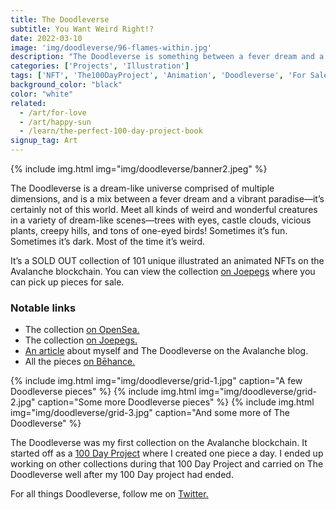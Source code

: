 ```yaml
---
title: The Doodleverse
subtitle: You Want Weird Right!?
date: 2022-03-10
image: 'img/doodleverse/96-flames-within.jpg'
description: "The Doodleverse is something between a fever dream and a vibrant paradise—it’s certainly not of this world. Meet all kinds of weird and wonderful creatures in a variety of dream-like scenes—trees with eyes, castle clouds, vicious plants, creepy hills, and tons of one-eyed birds!"
categories: ['Projects', 'Illustration']
tags: ['NFT', 'The100DayProject', 'Animation', 'Doodleverse', 'For Sale']
background_color: "black"
color: "white"
related:
  - /art/for-love
  - /art/happy-sun
  - /learn/the-perfect-100-day-project-book
signup_tag: Art  
---
```

{% include img.html img="img/doodleverse/banner2.jpeg" %}

The Doodleverse is a dream-like universe comprised of multiple dimensions, and is a mix between a fever dream and a vibrant paradise—it’s certainly not of this world. Meet all kinds of weird and wonderful creatures in a variety of dream-like scenes—trees with eyes, castle clouds, vicious plants, creepy hills, and tons of one-eyed birds! Sometimes it’s fun. Sometimes it’s dark. Most of the time it’s weird.

It’s a SOLD OUT collection of 101 unique illustrated an animated NFTs on the Avalanche blockchain. You can view the collection [on Joepegs](https://ttkb.me/ddv) where you can pick up pieces for sale.

### Notable links
- The collection [on OpenSea.](https://opensea.io/collection/doodleverse)
- The collection [on Joepegs.](https://joepegs.com/collections/avalanche/doodleverse)
- [An article](https://medium.com/avalancheavax/artist-spotlight-tap-tap-kabooms-vast-nft-doodleverse-d9e2c52bd3a7) about myself and The Doodleverse on the Avalanche blog.
- All the pieces [on Bēhance.](https://www.behance.net/gallery/154166099/The-Doodleverse-NFT-Collection-All-101-Pieces)

{% include img.html img="img/doodleverse/grid-1.jpg" caption="A few Doodleverse pieces" %}
{% include img.html img="img/doodleverse/grid-2.jpg" caption="Some more Doodleverse pieces" %}
{% include img.html img="img/doodleverse/grid-3.jpg" caption="And some more of The Doodleverse" %}

The Doodleverse was my first collection on the Avalanche blockchain. It started off as a [100 Day Project](https://ttkb.me/the-perfect-100-day-project-book/) where I created one piece a day. I ended up working on other collections during that 100 Day Project and carried on The Doodleverse well after my 100 Day project had ended.

For all things Doodleverse, follow me on [Twitter.](https://ttkb.me/twitter)